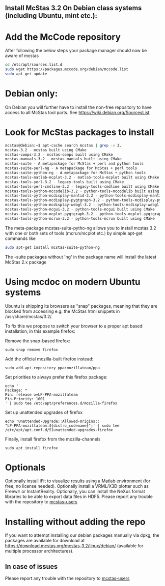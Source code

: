 ## Install McStas 3.2 On Debian class systems (including Ubuntu, mint etc.):

# Add the McCode repository
After following the below steps your package manager should now be aware of mcstas
```bash
cd /etc/apt/sources.list.d
sudo wget https://packages.mccode.org/debian/mccode.list
sudo apt-get update
```

# Debian only:
On Debian you will further have to install the non-free repository to have access to all McStas tool parts. See https://wiki.debian.org/SourcesList

# Look for McStas packages to install
```bash
mcstas@debian:~$ apt-cache search mcstas | grep -v 2.
mcstas-3.2 - mcstas built using CMake
mcstas-comps-3.2 - mcstas-comps built using CMake
mcstas-manuals-3.2 - mcstas_manuals built using CMake
mcstas-suite - A metapackage for McStas + perl and python tools
mcstas-suite-perl-ng - A metapackage for McStas + perl tools
mcstas-suite-python-ng - A metapackage for McStas + python tools
mcstas-tools-matlab-mcplot-3.2 - matlab-tools-mcplot built using CMake
mcstas-tools-perl-3.2 - legacy-tools built using CMake
mcstas-tools-perl-cmdline-3.2 - legacy-tools-cmdline built using CMake
mcstas-tools-python-mccodelib-3.2 - python-tools-mccodelib built using CMake
mcstas-tools-python-mcdisplay-mantid-3.2 - python-tools-mcdisplay-mantid built using CMake
mcstas-tools-python-mcdisplay-pyqtgraph-3.2 - python-tools-mcdisplay-pyqtgraph built using CMake
mcstas-tools-python-mcdisplay-webgl-3.2 - python-tools-mcdisplay-webgl built using CMake
mcstas-tools-python-mcgui-3.2 - python-tools-mcgui built using CMake
mcstas-tools-python-mcplot-pyqtgraph-3.2 - python-tools-mcplot-pyqtgraph built using CMake
mcstas-tools-python-mcrun-3.2 - python-tools-mcrun built using CMake
```
The meta-package mcstas-suite-pytho-ng
allows you to install mcstas 3.2 with one or both sets of tools (mcrun/mcplot etc.) by simple apt-get commands like
```bash
sudo apt-get install mcstas-suite-python-ng
```
The -suite packages without 'ng' in the package name will install the
latest McStas 2.x package

# Using mcdoc on modern Ubuntu systems
Ubuntu is shipping its browsers as "snap" packages, meaning that they
are blocked from accessing e.g. the McStas html snippets in
/usr/share/mcstas/3.2/.

To fix this we propose to switch your browser to a proper apt based
installation, in this example firefox:

Remove the snap-based firefox:
```
sudo snap remove firefox
```
Add the official mozilla-built firefox instead:
```
sudo add-apt-repository ppa:mozillateam/ppa
```
Set priorities to always prefer this firefox package:
```
echo '
Package: *
Pin: release o=LP-PPA-mozillateam
Pin-Priority: 1001
' | sudo tee /etc/apt/preferences.d/mozilla-firefox
```
Set up unattended upgrades of firefox
```
echo 'Unattended-Upgrade::Allowed-Origins::
"LP-PPA-mozillateam:${distro_codename}";' | sudo tee
/etc/apt/apt.conf.d/51unattended-upgrades-firefox
```
Finally, install firefox from the mozilla-channels
```
sudo apt install firefox
```

# Optionals
Optionally install iFit to visualize results using a Matlab environment (for free, no license needed).
Optionally install a VRML/X3D plotter such as Freewrl or InstantReality.
Optionally, you can install the NeXus format libraries to be able to export data files in HDF5.
Please report any trouble with the repository to [mcstas-users](mailto:mcstas-users@mcstas.org)

# Installing without adding the repo
If you want to attempt installing our debian packages manually via
dpkg, the packages are available for download at https://download.mcstas.org/mcstas-3.2/linux/debian/
(available for multiple processor architectures).

## In case of issues
Please report any trouble with the repository to [mcstas-users](mailto:mcstas-users@mcstas.org)


